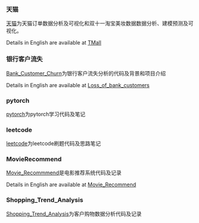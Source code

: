 ### 天猫
[天猫](./天猫/)为天猫订单数据分析及可视化和双十一淘宝美妆数据数据分析、建模预测及可视化。

Details in English are available at [TMall](./天猫/Tmall.md)
### 银行客户流失
[Bank_Customer_Churn](./Bank_Customer_Churn/)为银行客户流失分析的代码及背景和项目介绍

Details in English are available at [Loss_of_bank_customers](./银行客户流失/Loss_of_bank_customers.md)
### pytorch

[pytorch](./pytorch/)为pytorch学习代码及笔记
### leetcode
[leetcode](./leetcode/)为leetcode刷题代码及思路笔记

### MovieRecommend

[Movie_Recommmend](./Movie_Recommend/)是电影推荐系统代码及记录

Details in English are available at [Movie_Recommend](./MovieRecommend/Movie_Recommend.md)

### Shopping_Trend_Analysis

[Shopping_Trend_Analysis](./Shopping_Trend_Analysis)为客户购物数据分析代码及记录

